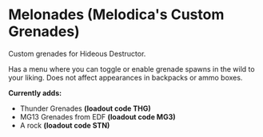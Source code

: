 # Melonades (Melodica's Custom Grenades)
Custom grenades for Hideous Destructor.

Has a menu where you can toggle or enable grenade spawns in the wild to your liking. Does not affect appearances in backpacks or ammo boxes.

**Currently adds:**
*  Thunder Grenades **(loadout code THG)**
*  MG13 Grenades from EDF **(loadout code MG3)**
*  A rock **(loadout code STN)**